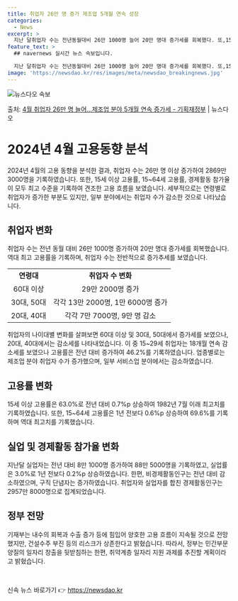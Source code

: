 ```yaml
---
title: 취업자 26만 명 증가 제조업 5개월 연속 성장
categories:
  - News
excerpt: >
  지난 달취업자 수는 전년동월대비 26만 1000명 늘어 20만 명대 증가세를 회복했다. 또,15세 이상 고용…
feature_text: >
  ## navernews 실시간 뉴스 속보입니다.

  지난 달취업자 수는 전년동월대비 26만 1000명 늘어 20만 명대 증가세를 회복했다. 또,15세 이상 고용…
image: 'https://newsdao.kr/res/images/meta/newsdao_breakingnews.jpg'
---
```


![뉴스다오 속보](https://newsdao.kr/res/images/meta/newsdao_breakingnews.jpg)

<p>출처: <a href="https://newsdao.kr/3831" rel="dofollow">4월 취업자 26만 명 늘어…제조업 분야 5개월 연속 증가세 - 기획재정부</a> | 뉴스다오</p>

<h1>2024년 4월 고용동향 분석</h1>

<p data-ke-size="size16">2024년 4월의 고용 동향을 분석한 결과, 취업자 수는 26만 명 이상 증가하여 2869만 3000명을 기록하였습니다. 또한, 15세 이상 고용률, 15~64세 고용률, 경제활동 참가율이 모두 최고 수준을 기록하여 견조한 고용 흐름을 보였습니다. 세부적으로는 연령별로 취업자가 증가한 부분도 있지만, 일부 분야에서는 취업자 수가 감소한 것으로 나타났습니다.</p>

<h2 data-ke-size="size26">취업자 변화</h2>

<p data-ke-size="size16">취업자 수는 전년 동월 대비 26만 1000명 증가하여 20만 명대 증가세를 회복했습니다. 역대 최고 고용률을 기록하며, 취업자 수는 전반적으로 증가추세를 보였습니다.</p>

<table>
<tbody>
<tr>
<td style="text-align: center; height: 17px;"><b>연령대</b></td>
<td style="text-align: center; height: 17px;"><b>취업자 수 변화</b></td>
</tr>
<tr>
<td style="text-align: center; height: 17px;">60대 이상</td>
<td style="text-align: center; height: 17px;">29만 2000명 증가</td>
</tr>
<tr>
<td style="text-align: center; height: 17px;">30대, 50대</td>
<td style="text-align: center; height: 17px;">각각 13만 2000명, 1만 6000명 증가</td>
</tr>
<tr>
<td style="text-align: center; height: 17px;">20대, 40대</td>
<td style="text-align: center; height: 17px;">각각 7만 7000명, 9만 명 감소</td>
</tr>
</tbody>
</table>

<p data-ke-size="size16">취업자의 나이대별 변화를 살펴보면 60대 이상 및 30대, 50대에서 증가세를 보였으나, 20대, 40대에서는 감소세를 나타내었습니다. 이 중 15~29세 취업자는 18개월 연속 감소세를 보였으나 고용률은 전년 대비 증가하여 46.2%를 기록하였습니다. 업종별로는 제조업 분야 취업자 수가 증가했으며, 일부 서비스업 분야에서는 감소하였습니다.</p>

<h2 data-ke-size="size26">고용률 변화</h2>

<p data-ke-size="size16">15세 이상 고용률은 63.0%로 전년 대비 0.7%p 상승하여 1982년 7월 이래 최고치를 기록하였습니다. 또한, 15~64세 고용률은 1년 전보다 0.6%p 상승하여 69.6%를 기록하며 역대 최고치를 기록했습니다.</p>

<h2 data-ke-size="size26">실업 및 경제활동 참가율 변화</h2>

<p data-ke-size="size16">지난달 실업자는 전년 대비 8만 1000명 증가하여 88만 5000명을 기록하였고, 실업률은 3.0%로 1년 전보다 0.2%p 상승하였습니다. 한편, 비경제활동인구는 전년 대비 감소하였으며, 구직 단념자는 증가하였습니다. 취업자와 실업자를 합친 경제활동인구는 2957만 8000명으로 집계되었습니다.</p>

<h2 data-ke-size="size26">정부 전망</h2>

<p data-ke-size="size16">기재부는 내수의 회복과 수출 증가 등에 힘입어 양호한 고용 흐름이 지속될 것으로 전망했지만, 건설수주 부진 등의 리스크가 상존한다고 밝혔습니다. 따라서, 정부는 민간부문 양질의 일자리 창출을 뒷받침하는 한편, 취약계층 일자리 지원 과제를 추진할 계획이라고 밝혔습니다.</p>

<p data-ke-size="size16">&nbsp;</p> 

신속 뉴스 바로가기 👉 <a href="https://newsdao.kr" rel="dofollow">https://newsdao.kr</a>


